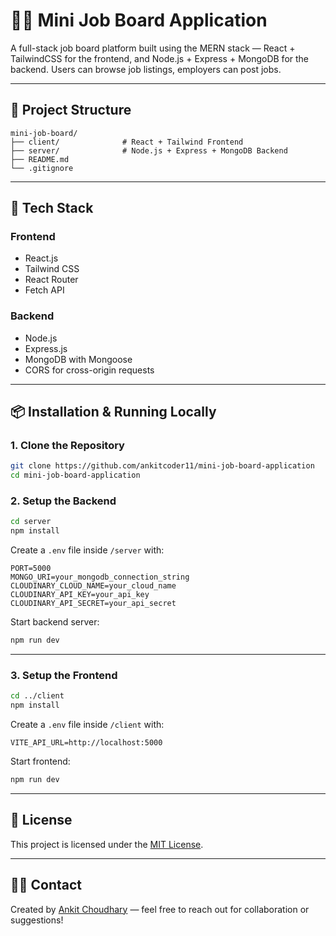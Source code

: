 
# 🧑‍💼 Mini Job Board Application

A full-stack job board platform built using the MERN stack — React + TailwindCSS for the frontend, and Node.js + Express + MongoDB for the backend. Users can browse job listings, employers can post jobs.

---

## 📂 Project Structure

```
mini-job-board/
├── client/              # React + Tailwind Frontend
├── server/              # Node.js + Express + MongoDB Backend
├── README.md
└── .gitignore
```

---

## 🚀 Tech Stack

### Frontend
- React.js
- Tailwind CSS
- React Router
- Fetch API

### Backend
- Node.js
- Express.js
- MongoDB with Mongoose
- CORS for cross-origin requests

---

## 📦 Installation & Running Locally

### 1. Clone the Repository
```bash
git clone https://github.com/ankitcoder11/mini-job-board-application
cd mini-job-board-application
```

### 2. Setup the Backend
```bash
cd server
npm install
```

Create a `.env` file inside `/server` with:
```
PORT=5000
MONGO_URI=your_mongodb_connection_string
CLOUDINARY_CLOUD_NAME=your_cloud_name
CLOUDINARY_API_KEY=your_api_key
CLOUDINARY_API_SECRET=your_api_secret
```

Start backend server:
```bash
npm run dev
```

---

### 3. Setup the Frontend
```bash
cd ../client
npm install
```

Create a `.env` file inside `/client` with:
```
VITE_API_URL=http://localhost:5000
```

Start frontend:
```bash
npm run dev
```

---

## 📄 License

This project is licensed under the [MIT License](LICENSE).

---

## 🙋‍♂️ Contact

Created by [Ankit Choudhary](mailto:ankitakcp@gmail.com) — feel free to reach out for collaboration or suggestions!
